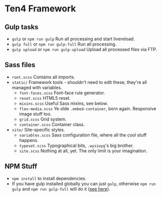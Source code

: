 
# Ten4 Framework

## Gulp tasks

- `gulp` or `npm run gulp` Run all processing and start livereload.
- `gulp full` or `npm run gulp-full` Run all processing.
- `gulp upload` or `npm run gulp-upload` Upload all processed files via FTP.


## Sass files

- `root.scss` Contains all imports.
- `static/` Framework tools - shouldn't need to edit these, they're all managed with variables.
	- `font-faces.scss` Font-face rule generator.
	- `reset.scss` HTML5 reset.
	- `mixins.scss` Useful Sass mixins, see below.
	- `flex-media.scss` Ye olde `.embed-container`, born again. Responsive image stuff too.
	- `grid.scss` Grid system.
	- `container.scss` Container class.
- `site/` Site-specific styles.
	- `variables.scss` Sass configuration file, where all the cool stuff happens.
	- `typeset.scss` Typographical bits, `.wysiwyg`'s big brother.
	- `site.scss` Nothing at all, yet. The only limit is your imagination.


## NPM Stuff

- `npm install` to install dependencies.
- If you have gulp installed globally you can just `gulp`, otherwise `npm run gulp` and `npm run gulp-full` will do it ([see here](http://stackoverflow.com/questions/22115400/why-do-we-need-to-install-gulp-globally-and-locally)).